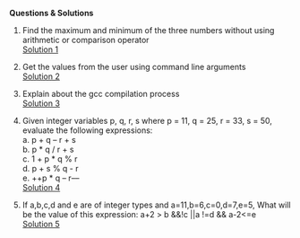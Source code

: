 **Questions & Solutions**

1. Find the maximum and minimum of the three numbers without using arithmetic or comparison operator
<br>[Solution 1](https://github.com/hari-eur/Vikneysh---Harish/blob/main/C%20Programming/Week1/Solution%201.txt)

2. Get the values from the user using command line arguments
<br>[Solution 2](https://github.com/hari-eur/Vikneysh---Harish/blob/main/C%20Programming/Week1/Solution%202.txt)

3. Explain about the gcc compilation process
<br>[Solution 3](https://github.com/hari-eur/Vikneysh---Harish/blob/main/C%20Programming/Week1/Solution%203.txt)

4. Given integer variables p, q, r, s where p = 11, q = 25, r = 33, s = 50, evaluate the following expressions:
 <br>a. p + q – r + s
 <br>b. p * q / r + s
 <br>c. 1 + p * q % r
 <br>d. p + s % q - r
 <br>e. ++p * q – r––
 <br>[Solution 4](https://github.com/hari-eur/Vikneysh---Harish/blob/main/C%20Programming/Week1/Solution%204.txt)
 
5. If a,b,c,d and e are of integer types and a=11,b=6,c=0,d=7,e=5, What will be the value of this expression:
 a+2 > b &&!c ||a !=d && a-2<=e
 <br>[Solution 5](https://github.com/hari-eur/Vikneysh---Harish/blob/main/C%20Programming/Week1/Solution%205.txt)
